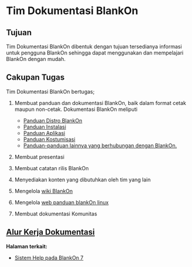 Tim Dokumentasi BlankOn
=======================

Tujuan
------
Tim Dokumentasi BlankOn dibentuk dengan tujuan tersedianya informasi untuk pengguna BlankOn sehingga dapat menggunakan dan mempelajari BlankOn dengan mudah.

Cakupan Tugas
-------------
Tim Dokumentasi BlankOn bertugas;
  1. Membuat panduan dan dokumentasi BlankOn, baik dalam format cetak maupun non-cetak. Dokumentasi BlankOn meliputi

      - [Panduan Distro BlankOn](Panduan/PanduanDistribusi)
      - [Panduan Instalasi](Panduan)
      - [Panduan Aplikasi](Panduan/PanduanAplikasi)
      - [Panduan Kostumisasi](Panduan)
      - [Panduan-panduan lainnya yang berhubungan dengan BlankOn.](/Panduan)

  2. Membuat presentasi
  3. Membuat catatan rilis BlankOn
  4. Menyediakan konten yang dibutuhkan oleh tim yang lain
  5. Mengelola [wiki BlankOn][wikiblankon]
  6. Mengelola [web panduan blankOn linux][webpanduanboi]
  7. Membuat dokumentasi Komunitas


[Alur Kerja Dokumentasi](/TimPengembang/Dokumentasi/AlurKerjaTimDokumentasi.md)
------------

**Halaman terkait:**
  + [Sistem Help pada BlankOn 7](/TimPengembang/Dokumentasi/Yelp.md)

[webpanduanboi]:(http://panduan.blankonlinux.or.id/)
[wikiblankon]:(https://blankon.github.io/wiki/)
